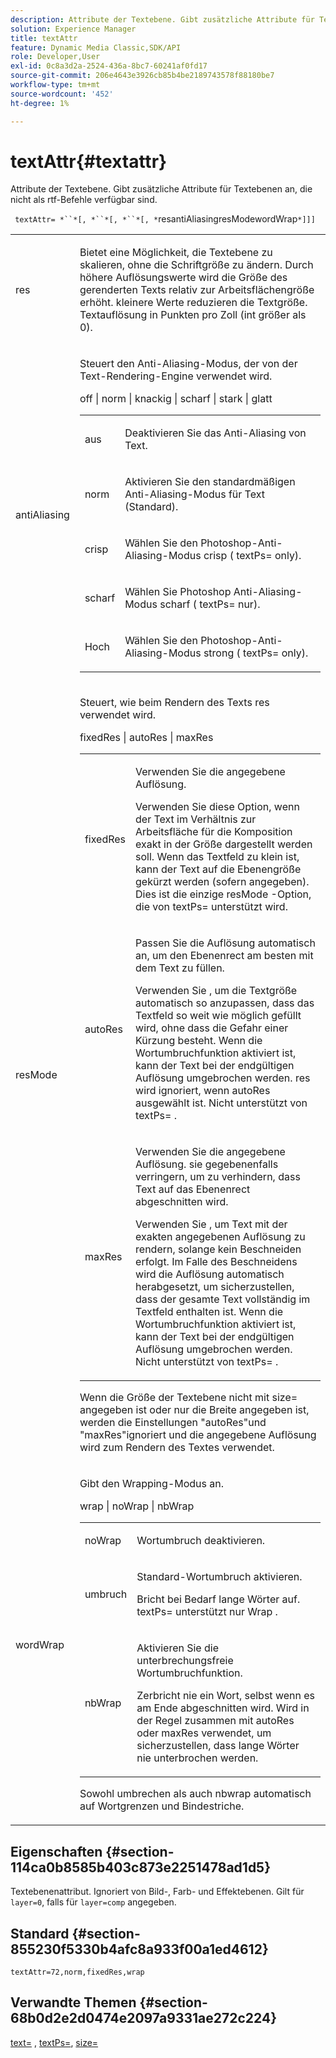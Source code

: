```yaml
---
description: Attribute der Textebene. Gibt zusätzliche Attribute für Textebenen an, die nicht als rtf-Befehle verfügbar sind.
solution: Experience Manager
title: textAttr
feature: Dynamic Media Classic,SDK/API
role: Developer,User
exl-id: 0c8a3d2a-2524-436a-8bc7-60241af0fd17
source-git-commit: 206e4643e3926cb85b4be2189743578f88180be7
workflow-type: tm+mt
source-wordcount: '452'
ht-degree: 1%

---
```


# textAttr{#textattr}

Attribute der Textebene. Gibt zusätzliche Attribute für Textebenen an, die nicht als rtf-Befehle verfügbar sind.

` textAttr= *``*[, *``*[, *``*[, *`resantiAliasingresModewordWrap`*]]]`

<table id="simpletable_0072BF7DF52B4959A14EDEF60A6EBDEE"> 
 <tr class="strow"> 
  <td class="stentry"> <p> <span class="codeph"> <span class="varname"> res  </span> </span> </p> </td> 
  <td class="stentry"> <p>Bietet eine Möglichkeit, die Textebene zu skalieren, ohne die Schriftgröße zu ändern. Durch höhere Auflösungswerte wird die Größe des gerenderten Texts relativ zur Arbeitsflächengröße erhöht. kleinere Werte reduzieren die Textgröße. Textauflösung in Punkten pro Zoll (int größer als 0). </p> </td> 
 </tr> 
 <tr class="strow"> 
  <td class="stentry"> <p> <span class="codeph"> <span class="varname"> antiAliasing  </span> </span> </p> </td> 
  <td class="stentry"> <p>Steuert den Anti-Aliasing-Modus, der von der Text-Rendering-Engine verwendet wird. </p> <p> <span class="codeph"> off | norm | knackig | scharf | stark | glatt  </span> </p> <p> 
    <table id="simpletable_AE2331118FCA4BC7877233E287CED6A4"> 
     <tr class="strow"> 
      <td class="stentry"> <p> <span class="codeph"> aus </span> </p> </td> 
      <td class="stentry"> <p>Deaktivieren Sie das Anti-Aliasing von Text. </p> </td> 
     </tr> 
     <tr class="strow"> 
      <td class="stentry"> <p> <span class="codeph"> norm  </span> </p> </td> 
      <td class="stentry"> <p>Aktivieren Sie den standardmäßigen Anti-Aliasing-Modus für Text (Standard). </p> </td> 
     </tr> 
     <tr class="strow"> 
      <td class="stentry"> <p> <span class="codeph"> crisp  </span> </p> </td> 
      <td class="stentry"> <p>Wählen Sie den Photoshop-Anti-Aliasing-Modus <span class="codeph"> crisp </span> ( <span class="codeph"> textPs= </span> only). </p> </td> 
     </tr> 
     <tr class="strow"> 
      <td class="stentry"> <p> <span class="codeph"> scharf  </span> </p> </td> 
      <td class="stentry"> <p>Wählen Sie Photoshop Anti-Aliasing-Modus <span class="codeph"> scharf </span> ( <span class="codeph"> textPs= </span> nur). </p> </td> 
     </tr> 
     <tr class="strow"> 
      <td class="stentry"> <p> <span class="codeph"> Hoch </span> </p> </td> 
      <td class="stentry"> <p>Wählen Sie den Photoshop-Anti-Aliasing-Modus <span class="codeph"> strong </span> ( <span class="codeph"> textPs= </span> only). </p> </td> 
     </tr> 
    </table> </p> </td> 
 </tr> 
 <tr class="strow"> 
  <td class="stentry"> <p> <span class="codeph"> <span class="varname"> resMode </span> </span> </p> </td> 
  <td class="stentry"> <p>Steuert, wie beim Rendern des Texts res verwendet wird. </p> <p> <span class="codeph"> fixedRes | autoRes | maxRes  </span> </p> <p> 
    <table id="simpletable_2CFC06DB37154C7C92614FDF7A818DB5"> 
     <tr class="strow"> 
      <td class="stentry"> <p> <span class="codeph"> fixedRes  </span> </p> </td> 
      <td class="stentry"> <p>Verwenden Sie die angegebene Auflösung. </p> <p>Verwenden Sie diese Option, wenn der Text im Verhältnis zur Arbeitsfläche für die Komposition exakt in der Größe dargestellt werden soll. Wenn das Textfeld zu klein ist, kann der Text auf die Ebenengröße gekürzt werden (sofern angegeben). Dies ist die einzige <span class="varname"> resMode </span>-Option, die von <span class="codeph"> textPs= </span> unterstützt wird. </p> </td> 
     </tr> 
     <tr class="strow"> 
      <td class="stentry"> <p> <span class="codeph"> autoRes  </span> </p> </td> 
      <td class="stentry"> <p>Passen Sie die Auflösung automatisch an, um den Ebenenrect am besten mit dem Text zu füllen. </p> <p>Verwenden Sie , um die Textgröße automatisch so anzupassen, dass das Textfeld so weit wie möglich gefüllt wird, ohne dass die Gefahr einer Kürzung besteht. Wenn die Wortumbruchfunktion aktiviert ist, kann der Text bei der endgültigen Auflösung umgebrochen werden. <span class="varname"> res  </span> wird ignoriert, wenn  <span class="codeph"> autoRes ausgewählt  </span> ist. Nicht unterstützt von <span class="codeph"> textPs= </span>. </p> </td> 
     </tr> 
     <tr class="strow"> 
      <td class="stentry"> <p> <span class="codeph"> maxRes  </span> </p> </td> 
      <td class="stentry"> <p>Verwenden Sie die angegebene Auflösung. sie gegebenenfalls verringern, um zu verhindern, dass Text auf das Ebenenrect abgeschnitten wird. </p> <p>Verwenden Sie , um Text mit der exakten angegebenen Auflösung zu rendern, solange kein Beschneiden erfolgt. Im Falle des Beschneidens wird die Auflösung automatisch herabgesetzt, um sicherzustellen, dass der gesamte Text vollständig im Textfeld enthalten ist. Wenn die Wortumbruchfunktion aktiviert ist, kann der Text bei der endgültigen Auflösung umgebrochen werden. Nicht unterstützt von <span class="codeph"> textPs= </span>. </p> </td> 
     </tr> 
    </table> </p> <p>Wenn die Größe der Textebene nicht mit size= angegeben ist oder nur die Breite angegeben ist, werden die Einstellungen "autoRes"und "maxRes"ignoriert und die angegebene Auflösung wird zum Rendern des Textes verwendet. </p> </td> 
 </tr> 
 <tr class="strow"> 
  <td class="stentry"> <p> <span class="codeph"> <span class="varname"> wordWrap  </span> </span> </p> </td> 
  <td class="stentry"> <p>Gibt den Wrapping-Modus an. </p> <p> <span class="codeph"> wrap | noWrap | nbWrap  </span> </p> <p> 
    <table id="simpletable_FF2510E029EC41E29BC30D9FC2923EA3"> 
     <tr class="strow"> 
      <td class="stentry"> <p> <span class="codeph"> noWrap  </span> </p> </td> 
      <td class="stentry"> <p>Wortumbruch deaktivieren. </p> </td> 
     </tr> 
     <tr class="strow"> 
      <td class="stentry"> <p> <span class="codeph"> umbruch </span> </p> </td> 
      <td class="stentry"> <p>Standard-Wortumbruch aktivieren. </p> <p>Bricht bei Bedarf lange Wörter auf. <span class="codeph"> textPs= unterstützt  </span> nur  <span class="codeph"> Wrap  </span>. </p> </td> 
     </tr> 
     <tr class="strow"> 
      <td class="stentry"> <p> <span class="codeph"> nbWrap  </span> </p> </td> 
      <td class="stentry"> <p>Aktivieren Sie die unterbrechungsfreie Wortumbruchfunktion. </p> <p>Zerbricht nie ein Wort, selbst wenn es am Ende abgeschnitten wird. Wird in der Regel zusammen mit <span class="codeph"> autoRes </span> oder <span class="codeph"> maxRes </span> verwendet, um sicherzustellen, dass lange Wörter nie unterbrochen werden. </p> </td> 
     </tr> 
    </table> </p> <p>Sowohl <span class="codeph"> umbrechen </span> als auch <span class="codeph"> nbwrap </span> automatisch auf Wortgrenzen und Bindestriche. </p> </td> 
 </tr> 
</table>

## Eigenschaften {#section-114ca0b8585b403c873e2251478ad1d5}

Textebenenattribut. Ignoriert von Bild-, Farb- und Effektebenen. Gilt für `layer=0`, falls für `layer=comp` angegeben.

## Standard {#section-855230f5330b4afc8a933f00a1ed4612}

`textAttr=72,norm,fixedRes,wrap`

## Verwandte Themen {#section-68b0d2e2d0474e2097a9331ae272c224}

[text=](../../../../../is-api/http-ref/image-serving-api-ref/c-http-protocol-reference/c-command-reference/r-text.md#reference-84634052e48548539a1ef63cbe41f22f) ,  [textPs=](../../../../../is-api/http-ref/image-serving-api-ref/c-http-protocol-reference/c-command-reference/r-textps.md#reference-4209a2a6169f44278da2647cfb0cd767),  [size=](../../../../../is-api/http-ref/image-serving-api-ref/c-http-protocol-reference/c-data-types/r-size.md#reference-04d383f32c7b4003bed9978cb854747b)
